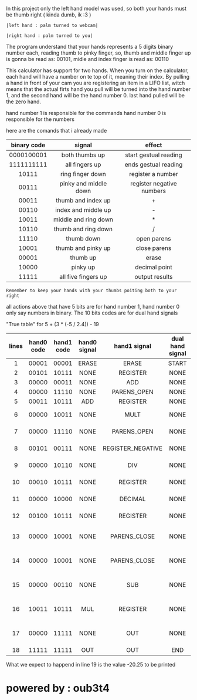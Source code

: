 In this project only the left hand model was used, so both your hands must be thumb right ( kinda dumb, ik :3 )

`|left hand : palm turned to webcam|`

`|right hand : palm turned to you|`

The program understand that your hands represents a 5 digits binary number each, reading thumb to pinky finger, so, thumb and middle finger up is gonna be read as: 00101, midle and index finger is read as: 00110

This calculator has support for two hands. When you turn on the calculator, each hand will have a number on te top of it, meaning their index. By pulling a hand in front of your cam you are registering an item in a LIFO list, witch means that the actual firts hand you pull will be turned into the hand number 1, and the second hand will be the hand number 0. last hand pulled will be the zero hand.

hand number 1 is responsible for the commands
hand number 0 is responsible for the numbers

here are the comands that i already made

| binary code | signal                | effect                    |
|:-----------:|:---------------------:|:-------------------------:|
| 0000100001  | both thumbs up        | start gestual reading     |
| 1111111111  | all fingers up        | ends gestual reading      |
| 10111       | ring finger down      | register a number         |
| 00111       | pinky and middle down | register negative numbers |
| 00011       | thumb and index up    | +                         |
| 00110       | index and middle up   | -                         |
| 10011       | middle and ring down  | *                         |
| 10110       | thumb and ring down   | /                         |
| 11110       | thumb down            | open parens               |
| 10001       | thumb and pinky up    | close parens              |
| 00001       | thumb up              | erase                     |
| 10000       | pinky up              | decimal point             |
| 11111       | all five fingers up   | output results            |

`Remember to keep your hands with your thumbs poiting both to your right`

all actions above that have 5 bits are for hand number 1, hand number 0 only say numbers in binary. The 10 bits codes are for dual hand signals 

"True table" for 5 + (3 * (-5 / 2.4)) - 19

| lines | hand0 code | hand1 code | hand0 signal | hand1 signal      | dual hand signal | operation                    |
|:-----:|:----------:|:----------:|:------------:|:-----------------:|:----------------:|:-----------------------------|
| 1     | 00001      | 00001      | ERASE        | ERASE             | START            | ""                           |
| 2     | 00101      | 10111      | NONE         | REGISTER          | NONE             | "5"                          |
| 3     | 00000      | 00011      | NONE         | ADD               | NONE             | "5 + "                       |
| 4     | 00000      | 11110      | NONE         | PARENS_OPEN       | NONE             | "5 + ("                      |
| 5     | 00011      | 10111      | ADD          | REGISTER          | NONE             | "5 + (3"                     |
| 6     | 00000      | 10011      | NONE         | MULT              | NONE             | "5 + (3 * "                  |
| 7     | 00000      | 11110      | NONE         | PARENS_OPEN       | NONE             | "5 + (3 * ("                 |
| 8     | 00101      | 00111      | NONE         | REGISTER_NEGATIVE | NONE             | "5 + (3 * (-5"               |
| 9     | 00000      | 10110      | NONE         | DIV               | NONE             | "5 + (3 * ( -5 / "           |
| 10    | 00010      | 10111      | NONE         | REGISTER          | NONE             | "5 + (3 * (-5 / 2"           |
| 11    | 00000      | 10000      | NONE         | DECIMAL           | NONE             | "5 + (3 * (-5 / 2."          |
| 12    | 00100      | 10111      | NONE         | REGISTER          | NONE             | "5 + (3 * (-5 / 2.4"         |
| 13    | 00000      | 10001      | NONE         | PARENS_CLOSE      | NONE             | "5 + (3 * (-5 / 2.4) "       |
| 14    | 00000      | 10001      | NONE         | PARENS_CLOSE      | NONE             | "5 + (3 * (-5 / 2.4) )"      |
| 15    | 00000      | 00110      | NONE         | SUB               | NONE             | "5 + (3 * (-5 / 2.4) ) - "   |
| 16    | 10011      | 10111      | MUL          | REGISTER          | NONE             | "5 + (3 * (-5 / 2.4) ) - 19" |
| 17    | 00000      | 11111      | NONE         | OUT               | NONE             | "5 + (3 * (-5 / 2.4) ) - 19" |
| 18    | 11111      | 11111      | OUT          | OUT               | END              | ""                           |

 What we expect to happend in line 19 is the value -20.25 to be printed

# powered by : oub3t4 #
